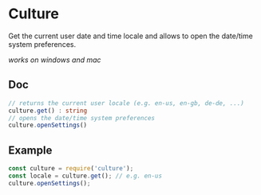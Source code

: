# Culture

Get the current user date and time locale and allows to open the date/time system preferences.

*works on windows and mac*

## Doc

```typescript
// returns the current user locale (e.g. en-us, en-gb, de-de, ...)
culture.get() : string
// opens the date/time system preferences
culture.openSettings()
```

## Example

```javascript
const culture = require('culture');
const locale = culture.get(); // e.g. en-us
culture.openSettings();
```